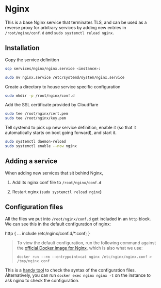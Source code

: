 # Nginx

This is a base Nginx service that terminates TLS, and can be used as a reverse
proxy for arbitrary services by adding new entries in `/root/nginx/conf.d` and
`sudo systemctl reload nginx`.

## Installation

Copy the service definition

```sh
scp services/nginx/nginx.service <instance>:

sudo mv nginx.service /etc/systemd/system/nginx.service
```

Create a directory to house service specific configuration

```sh
sudo mkdir -p /root/nginx/conf.d
```

Add the SSL certificate provided by Cloudflare

```sh
sudo tee /root/nginx/cert.pem
sudo tee /root/nginx/key.pem
```

Tell systemd to pick up new service definition, enable it (so that it
automatically starts on boot going forward), and start it.

```sh
sudo systemctl daemon-reload
sudo systemctl enable --now nginx
```

## Adding a service

When adding new services that sit behind Nginx,

1. Add its nginx conf file to `/root/nginx/conf.d`

2. Restart nginx (`sudo systemctl reload nginx`)

## Configuration files

All the files we put into `/root/nginx/conf.d` get included in an `http` block.
We can see this in the default configuration of nginx:

   http {
       ...
       include /etc/nginx/conf.d/*.conf;
   }

> To view the default configuration, run the following command against the
> [official Docker image for Nginx](https://hub.docker.com/_/nginx), which is
> also what we use:
>
>     docker run --rm --entrypoint=cat nginx /etc/nginx/nginx.conf > /tmp/nginx.conf

This is a [handy tool](https://nginx-playground.wizardzines.com) to check the
syntax of the configuration files. Alternatively, you can run `docker exec nginx
nginx -t` on the instance to ask nginx to check the configuration.

